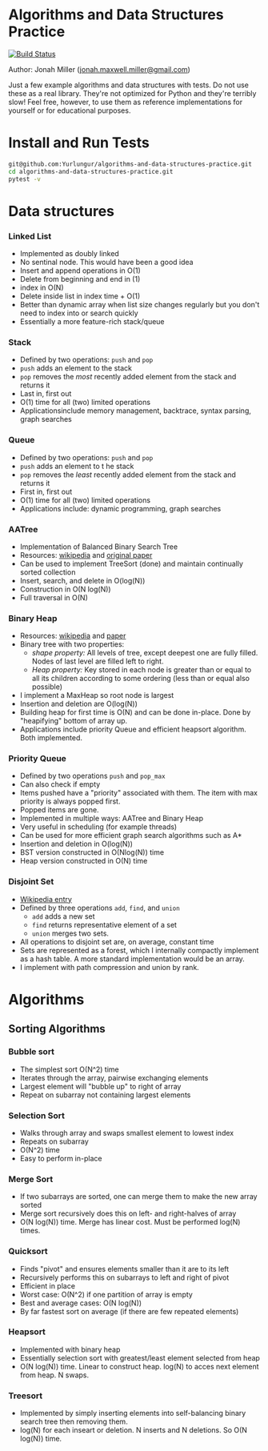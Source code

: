 Algorithms and Data Structures Practice
========================================

[![Build Status](https://travis-ci.org/Yurlungur/algorithms-and-data-structures-practice.svg?branch=master)](https://travis-ci.org/Yurlungur/algorithms-and-data-structures-practice)

Author: Jonah Miller (jonah.maxwell.miller@gmail.com)

Just a few example algorithms and data structures with tests. Do not
use these as a real library. They're not optimized for Python and
they're terribly slow! Feel free, however, to use them as reference
implementations for yourself or for educational purposes.

# Install and Run Tests

```bash
git@github.com:Yurlungur/algorithms-and-data-structures-practice.git
cd algorithms-and-data-structures-practice.git
pytest -v
```

# Data structures

### Linked List

- Implemented as doubly linked
- No sentinal node. This would have been a good idea
- Insert and append operations in O(1)
- Delete from beginning and end in (1)
- index in O(N)
- Delete inside list in index time + O(1)
- Better than dynamic array when list size changes regularly but you don't need to index into or search quickly
- Essentially a more feature-rich stack/queue

### Stack

- Defined by two operations: `push` and `pop`
- `push` adds an element to the stack
- `pop` removes the *most* recently added element from the stack and
  returns it
- Last in, first out
- O(1) time for all (two) limited operations
- Applicationsinclude memory management, backtrace, syntax parsing, graph searches

### Queue

- Defined by two operations: `push` and `pop`
- `push` adds an element to t he stack
- `pop` removes the *least* recently added element from the stack and
  returns it
- First in, first  out
- O(1) time for all (two) limited operations
- Applications include: dynamic programming, graph searches

### AATree

- Implementation of Balanced Binary Search Tree
- Resources: [wikipedia](https://en.wikipedia.org/wiki/AA_tree) and [original paper](http://user.it.uu.se/~arnea/abs/simp.html)
- Can be used to implement TreeSort (done) and maintain continually sorted collection
- Insert, search, and delete in O(log(N))
- Construction in O(N log(N))
- Full traversal in O(N)

### Binary Heap

- Resources: [wikipedia](https://en.wikipedia.org/wiki/Binary_heap) and [paper](https://dl.acm.org/citation.cfm?doid=512274.512284)
- Binary tree with two properties:
  - *shape property:* All levels of tree, except deepest one are fully filled. Nodes of last level are filled left to right.
  - *Heap property:* Key stored in each node is greater than or equal to all its children according to some ordering (less than or equal also possible)
- I implement a MaxHeap so root node is largest
- Insertion and deletion are O(log(N))
- Building heap for first time is O(N) and can be done in-place. Done  by "heapifying" bottom of array up.
- Applications include priority Queue and efficient heapsort algorithm. Both implemented.

### Priority Queue

- Defined by two operations `push` and `pop_max`
- Can also check if empty
- Items pushed have a "priority" associated with them. The item with max priority is always popped first.
- Popped items are gone.
- Implemented in multiple ways: AATree and Binary Heap
- Very useful in scheduling (for example threads)
- Can be used for more efficient graph search algorithms such as A*
- Insertion and deletion in O(log(N))
- BST version constructed in O(Nlog(N)) time
- Heap version constructed in O(N) time

### Disjoint Set

- [Wikipedia entry](https://en.wikipedia.org/wiki/Disjoint-set_data_structure)
- Defined by three operations `add`, `find`, and `union`
    - `add` adds a new set
    - `find` returns representative element of a set
    - `union` merges two sets.
- All operations to disjoint set are, on average, constant time
- Sets are represented as a forest, which I internally compactly implement as a hash table. A more standard implementation would be an array.
- I implement with path compression and union by rank.    

# Algorithms

## Sorting Algorithms

### Bubble sort

- The simplest sort O(N^2) time
- Iterates through the array, pairwise exchanging elements
- Largest element will "bubble up" to right of array
- Repeat on subarray not containing largest elements

### Selection Sort

- Walks through array and swaps smallest element to lowest index
- Repeats on subarray
- O(N^2) time
- Easy to perform in-place

### Merge Sort

- If two subarrays are sorted, one can merge them to make the new array sorted
- Merge sort recursively does this on left- and right-halves of array
- O(N log(N)) time. Merge has linear cost. Must be performed log(N) times.

### Quicksort

- Finds "pivot" and ensures  elements smaller than it are to its left
- Recursively performs this on subarrays to left and right of pivot
- Efficient in place
- Worst case: O(N^2) if one partition of array is empty
- Best and average cases: O(N log(N))
- By far fastest sort on average (if there are few repeated elements)

### Heapsort

- Implemented with binary heap
- Essentially selection sort with greatest/least element selected from heap
- O(N log(N)) time. Linear to construct heap. log(N) to acces next
  element from heap. N swaps.

### Treesort
- Implemented by simply inserting elements into self-balancing binary
  search tree then removing them.
- log(N) for each inseart or deletion. N inserts and N deletions. So O(N  log(N)) time.

